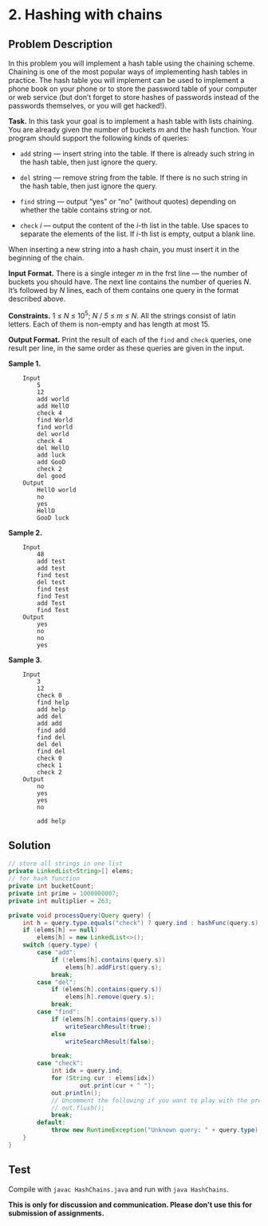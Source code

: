# 2. Hashing with chains

## Problem Description

In this problem you will implement a hash table using the chaining scheme. Chaining is one of the most popular ways of implementing hash tables in practice. The hash table you will implement can be used to implement a phone book on your phone or to store the password table of your computer or web service (but don’t forget to store hashes of passwords instead of the passwords themselves, or you will get hacked!).

**Task.** In this task your goal is to implement a hash table with lists chaining. You are already given the number of buckets _m_ and the hash function. Your program should support the following kinds of queries:

- `add` string — insert string into the table. If there is already such string in the hash table, then just ignore the query.

- `del` string — remove string from the table. If there is no such string in the hash table, then just ignore the query.

- `find` string — output “yes" or “no" (without quotes) depending on whether the table contains string or not.

- `check` _i_ — output the content of the _i_-th list in the table. Use spaces to separate the elements of the list. If _i_-th list is empty, output a blank line. 

When inserting a new string into a hash chain, you must insert it in the beginning of the chain.

**Input Format.** There is a single integer _m_ in the frst line — the number of buckets you should have. The next line contains the number of queries _N_. It’s followed by _N_ lines, each of them contains one query in the format described above.

**Constraints.**  1 ≤ _N_ ≤ 10<sup>5</sup>; _N_ / _5_ ≤ _m_ ≤ _N_. All the strings consist of latin letters. Each of them is non-empty and has length at most 15.

**Output Format.** Print the result of each of the `find` and `check` queries, one result per line, in the same order as these queries are given in the input.

**Sample 1.**

```
    Input
        5
        12
        add world
        add HellO
        check 4
        find World
        find world
        del world
        check 4
        del HellO
        add luck
        add GooD
        check 2
        del good
    Output
        HellO world
        no
        yes
        HellO
        GooD luck
```

**Sample 2.**

```
    Input
        48
        add test
        add test
        find test
        del test
        find test
        find Test
        add Test
        find Test
    Output
        yes
        no
        no
        yes
```

**Sample 3.**

```
    Input
        3
        12
        check 0
        find help
        add help
        add del
        add add
        find add
        find del
        del del
        find del
        check 0
        check 1
        check 2
    Output
        no
        yes
        yes
        no

        add help
```

## Solution

```java
// store all strings in one list
private LinkedList<String>[] elems;
// for hash function
private int bucketCount;
private int prime = 1000000007;
private int multiplier = 263;

private void processQuery(Query query) {
    int h = query.type.equals("check") ? query.ind : hashFunc(query.s);
    if (elems[h] == null)
        elems[h] = new LinkedList<>();
    switch (query.type) {
        case "add":
            if (!elems[h].contains(query.s))
                elems[h].addFirst(query.s);
            break;
        case "del":
            if (elems[h].contains(query.s))
                elems[h].remove(query.s);
            break;
        case "find":
            if (elems[h].contains(query.s))
                writeSearchResult(true);
            else
                writeSearchResult(false);

            break;
        case "check":
            int idx = query.ind;
            for (String cur : elems[idx])
                    out.print(cur + " ");
            out.println();
            // Uncomment the following if you want to play with the program interactively.
            // out.flush();
            break;
        default:
            throw new RuntimeException("Unknown query: " + query.type);
    }
}
```

## Test

Compile with `javac HashChains.java` and run with `java HashChains`.


**This is only for discussion and communication. Please don't use this for submission of assignments.**